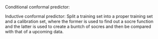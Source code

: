 Conditional conformal predictor:

Inductive conformal predictor: Split a training set into a proper training set and a calibration set, where the former is used to find out a socre function and the latter is used to create a buntch of socres and then be compared with that of a upcoming data.

































